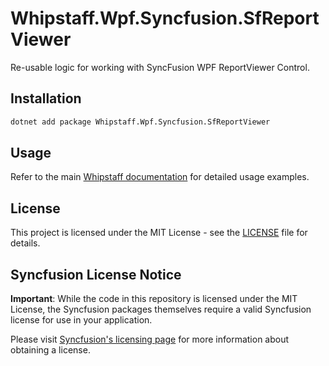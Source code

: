 # Whipstaff.Wpf.Syncfusion.SfReportViewer

Re-usable logic for working with SyncFusion WPF ReportViewer Control.

## Installation

```bash
dotnet add package Whipstaff.Wpf.Syncfusion.SfReportViewer
```

## Usage

Refer to the main [Whipstaff documentation](https://github.com/dpvreony/whipstaff) for detailed usage examples.

## License

This project is licensed under the MIT License - see the [LICENSE](https://github.com/dpvreony/whipstaff/blob/main/LICENSE) file for details.

## Syncfusion License Notice

**Important**: While the code in this repository is licensed under the MIT License, the Syncfusion packages themselves require a valid Syncfusion license for use in your application.

Please visit [Syncfusion's licensing page](https://www.syncfusion.com/sales/licensing) for more information about obtaining a license.
